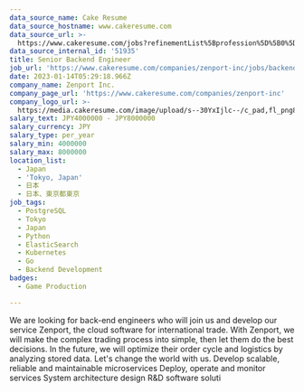 ```yaml
---
data_source_name: Cake Resume
data_source_hostname: www.cakeresume.com
data_source_url: >-
  https://www.cakeresume.com/jobs?refinementList%5Bprofession%5D%5B0%5D=game-production&range%5Bsalary_range%5D%5Bmin%5D=1000000
data_source_internal_id: '51935'
title: Senior Backend Engineer
job_url: 'https://www.cakeresume.com/companies/zenport-inc/jobs/backend-engineer-76cab5'
date: 2023-01-14T05:29:18.966Z
company_name: Zenport Inc.
company_page_url: 'https://www.cakeresume.com/companies/zenport-inc'
company_logo_url: >-
  https://media.cakeresume.com/image/upload/s--30YxIjlc--/c_pad,fl_png8,h_200,w_200/v1673672737/na4wb0faeqgoa4ojk2ln.png
salary_text: JPY4000000 - JPY8000000
salary_currency: JPY
salary_type: per_year
salary_min: 4000000
salary_max: 8000000
location_list:
  - Japan
  - 'Tokyo, Japan'
  - 日本
  - 日本、東京都東京
job_tags:
  - PostgreSQL
  - Tokyo
  - Japan
  - Python
  - ElasticSearch
  - Kubernetes
  - Go
  - Backend Development
badges:
  - Game Production

---
```


We are looking for back-end engineers who will join us and develop our service Zenport, the cloud software for international trade. With Zenport, we will make the complex trading process into simple, then let them do the best decisions. In the future, we will optimize their order cycle and logistics by analyzing stored data. Let's change the world with us. Develop scalable, reliable and maintainable microservices Deploy, operate and monitor services System architecture design R&D software soluti